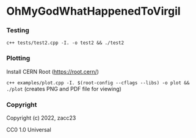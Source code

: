 OhMyGodWhatHappenedToVirgil
==============================

### Testing

`c++ tests/test2.cpp -I. -o test2 && ./test2`

### Plotting

Install CERN Root (https://root.cern/)

`c++ examples/plot.cpp -I. $(root-config --cflags --libs) -o plot && ./plot`
(creates PNG and PDF file for viewing)

### Copyright

Copyright (c) 2022, zacc23

CC0 1.0 Universal
